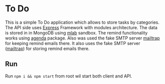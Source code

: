 # To Do

This is a simple To Do application which allows to store tasks by categories.
The API side uses [Express](http://expressjs.com/) Framework with modules architecture.
The data is stored in in MongoDB using [mlab](https://mlab.com/) sandbox.
The remind functionality works using [agenda](https://www.npmjs.com/package/agenda) package. 
Also was used the fake SMTP server [mailtrap](https://mailtrap.io/) for keeping remind emails there.
It also uses the fake SMTP server ([mailtrap](https://mailtrap.io/)) for storing remind emails there.

## Run

Run `npm i && npm start` from root wil start both client and API.
